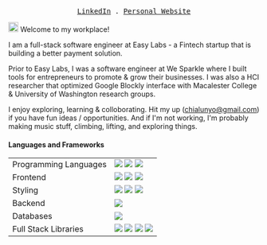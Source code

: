 <p align="center">
  <samp>
    <a href="https://www.linkedin.com/in/james-yang-chialunyo/">LinkedIn</a> .
    <a href="https://chialunyo.com/">Personal Website</a>   
  </samp>
</p>

<img src="https://raw.githubusercontent.com/MartinHeinz/MartinHeinz/master/wave.gif" width="20px" height="20px"> Welcome to my workplace!

I am a full-stack software engineer at Easy Labs - a Fintech startup that is building a better payment solution.

Prior to Easy Labs, I was a software engineer at We Sparkle where I built tools for entrepreneurs to promote & grow their businesses. I was also a HCI researcher that optimized Google Blockly interface with Macalester College & University of Washington research groups. 

I enjoy exploring, learning & colloborating. Hit my up (chialunyo@gmail.com) if you have fun ideas / opportunities. And if I'm not working, I'm probably making music stuff, climbing, lifting, and exploring things.

#### Languages and Frameworks
<table>
  <tr>
    <td>Programming Languages</td>
    <td>
      <img src="https://img.shields.io/badge/Java-%23ED8B00.svg?style=flat-square&logo=openjdk&logoColor=white"/>
      <img src="https://img.shields.io/badge/JavaScript-%23323330.svg?style=flat-square&logo=javascript&logoColor=%23F7DF1E"/>
      <img src="https://img.shields.io/badge/TypeScript-%231572B6.svg?style=flat-square&logo=typescript&logoColor=white"/>
    </td>
  </tr>

  <tr>
    <td>Frontend</td>
    <td>
      <img src="https://img.shields.io/badge/React-%2320232a.svg?style=flat-square&logo=react&logoColor=%2361DAFB"/>
      <img src="https://img.shields.io/badge/Next.js-000000?style=flat-square&logo=next.js&logoColor=white"/>
      <img src="https://img.shields.io/badge/HTML5-%23E34F26.svg?style=flat-square&logo=html5&logoColor=white"/>
    </td>
  </tr>

  <tr>
    <td>Styling</td>
    <td>
      <img src="https://img.shields.io/badge/Tailwind-38B2AC.svg?style=flat-square&logo=tailwind-css&logoColor=white"/>
      <img src="https://img.shields.io/badge/MaterialUI-0081CB.svg?style=flat-square&logo=MUI&logoColor=white"/>
      <img src="https://img.shields.io/badge/CSS3-%231572B6.svg?style=flat-square&logo=css3&logoColor=white"/>
    </td>
  </tr>

  <tr>
    <td>Backend</td>
    <td>
      <img src="https://img.shields.io/badge/express.js-%23404d59.svg?style=flat-square&logo=express&logoColor=%2361DAFB">
    </td>
  </tr>

  <tr>
    <td>Databases</td>
    <td>
      <img src="https://img.shields.io/badge/Supabase-%2300C389.svg?style=flat-square&logo=supabase"/>
    </td>
  </tr>
  
  <tr>
    <td>Full Stack Libraries</td>
    <td>
      <img src="https://img.shields.io/badge/Vercel-%23000000.svg?style=flat-square&logo=vercel"/>
      <img src="https://img.shields.io/badge/Jest-C21325?style=flat-square&logo=jest&logoColor=white"/>
      <img src="https://img.shields.io/badge/React%20Testing%20Library-%23CC6699.svg?style=flat-square&logo=testing-library&logoColor=white"/>
      <img src="https://img.shields.io/badge/Socket.IO-%23010101.svg?style=flat-square&logo=socketdotio&logoColor=white"/>
    </td>
  </tr>
</table>









